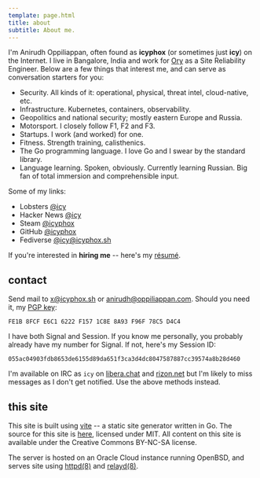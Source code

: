 ```yaml
---
template: page.html
title: about
subtitle: About me.
---
```


I'm Anirudh Oppiliappan, often found as **icyphox** (or sometimes just
**icy**) on the Internet. I live in Bangalore, India and work for
[Ory](https://ory.sh) as a Site Reliability Engineer. Below are a few
things that interest me, and can serve as conversation starters for you:

- Security. All kinds of it: operational, physical, threat intel,
  cloud-native, etc.
- Infrastructure. Kubernetes, containers, observability.
- Geopolitics and national security; mostly eastern Europe and Russia.
- Motorsport. I closely follow F1, F2 and F3.
- Startups. I work (and worked) for one.
- Fitness. Strength training, calisthenics.
- The Go programming language. I love Go and I swear by the standard
  library.
- Language learning. Spoken, obviously. Currently learning Russian. Big
  fan of total immersion and comprehensible input.

Some of my links:
- Lobsters [@icy](https://lobste.rs/u/icy)
- Hacker News [@icy](https://news.ycombinator.com/user?id=icy)
- Steam [@icyphox](https://steamcommunity.com/id/icyphox)
- GitHub [@icyphox](https://github.com/icyphox)
- Fediverse [@icy@icyphox.sh](https://h.icyphox.sh/u/icy)

If you're interested in **hiring me** -- here's my
[résumé](https://cdn.icyphox.sh/resume.pdf).

## contact

Send mail to [x@icyphox.sh](mailto:x@icyphox.sh) or
[anirudh@oppiliappan.com](mailto:anirudh@oppiliappan.com). Should you
need it, my [PGP key](/static/gpg.txt):
```
FE1B 8FCF E6C1 6222 F157 1C8E 8A93 F96F 78C5 D4C4
```

I have both Signal and Session. If you know me personally, you probably
already have my number for Signal. If not, here's my Session ID:
```
055ac04903fdb8653de6155d89da651f3ca3d4dc8047587887cc39574a8b28d460
```

I'm available on IRC as `icy` on [libera.chat](https://libera.chat) and
[rizon.net](https://rizon.net) but I'm likely to miss messages as I
don't get notified. Use the above methods instead.

## this site

This site is built using [vite](https://git.icyphox.sh/vite) -- a static
site generator written in Go. The source for this site is
[here](https://git.icyphox.sh/site), licensed under MIT. All content on
this site is available under the Creative Commons BY-NC-SA license.

The server is hosted on an Oracle Cloud instance running OpenBSD, and
serves site using [httpd(8)](http://man.openbsd.org/httpd.8) and
[relayd(8)](http://man.openbsd.org/relayd.8).
